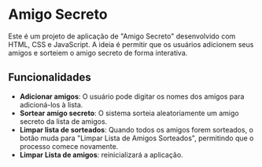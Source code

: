 # Amigo Secreto

Este é um projeto de aplicação de "Amigo Secreto" desenvolvido com HTML, CSS e JavaScript. A ideia é permitir que os usuários adicionem seus amigos e sorteiem o amigo secreto de forma interativa.

## Funcionalidades

- **Adicionar amigos**: O usuário pode digitar os nomes dos amigos para adicioná-los à lista.
- **Sortear amigo secreto**: O sistema sorteia aleatoriamente um amigo secreto da lista de amigos.
- **Limpar lista de sorteados**: Quando todos os amigos forem sorteados, o botão muda para "Limpar Lista de Amigos Sorteados", permitindo que o processo comece novamente.
- **Limpar Lista de amigos**: reinicializará a aplicação.
